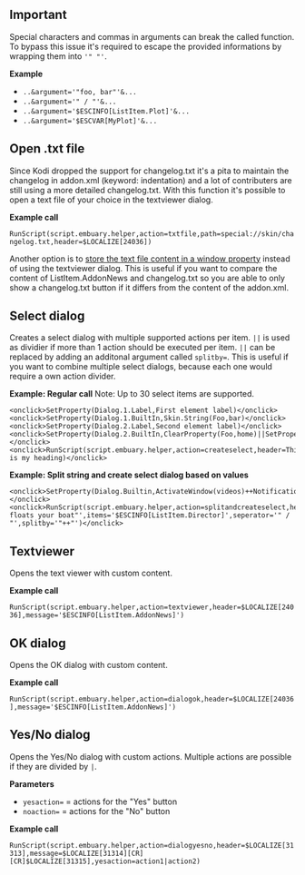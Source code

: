 ## Important ##
Special characters and commas in arguments can break the called function. To bypass this issue it's required to escape the provided informations by wrapping them into `'" "'`.

**Example**

* `..&argument='"foo, bar"'&...`
* `..&argument='" / "'&...`
* `..&argument='$ESCINFO[ListItem.Plot]'&...`
* `..&argument='$ESCVAR[MyPlot]'&...`

## Open .txt file
Since Kodi dropped the support for changelog.txt it's a pita to maintain the changelog in addon.xml (keyword: indentation) and a lot of contributers are still using a more detailed changelog.txt. With this function it's possible to open a text file of your choice in the textviewer dialog.

**Example call**

`RunScript(script.embuary.helper,action=txtfile,path=special://skin/changelog.txt,header=$LOCALIZE[24036])`

Another option is to [store the text file content in a window property](https://github.com/sualfred/script.embuary.helper/wiki/Script:-Actions-and-helpers#get-txt-file-content) instead of using the textviewer dialog. This is useful if you want to compare the content of ListItem.AddonNews and changelog.txt so you are able to only show a changelog.txt button if it differs from the content of the addon.xml.

## Select dialog
Creates a select dialog with multiple supported actions per item. `||` is used as dividier if more than 1 action should be executed per item. `||` can be replaced by adding an additonal argument called `splitby=`. This is useful if you want to combine multiple select dialogs, because each one would require a own action divider. 

**Example: Regular call**
Note: Up to 30 select items are supported.

```
<onclick>SetProperty(Dialog.1.Label,First element label)</onclick>
<onclick>SetProperty(Dialog.1.BuiltIn,Skin.String(Foo,bar)</onclick>
<onclick>SetProperty(Dialog.2.Label,Second element label)</onclick>
<onclick>SetProperty(Dialog.2.BuiltIn,ClearProperty(Foo,home)||SetProperty(Foo,bar,home)</onclick>
<onclick>RunScript(script.embuary.helper,action=createselect,header=This is my heading)</onclick>
```

**Example: Split string and create select dialog based on values**

```
<onclick>SetProperty(Dialog.Builtin,ActivateWindow(videos)++Notification(Foo,Bar)</onclick>
<onclick>RunScript(script.embuary.helper,action=splitandcreateselect,header='"Whatever floats your boat"',items='$ESCINFO[ListItem.Director]',seperator='" / "',splitby='"++"')</onclick>
```

## Textviewer
Opens the text viewer with custom content.

**Example call**

`RunScript(script.embuary.helper,action=textviewer,header=$LOCALIZE[24036],message='$ESCINFO[ListItem.AddonNews]')`

## OK dialog
Opens the OK dialog with custom content.

**Example call**

`RunScript(script.embuary.helper,action=dialogok,header=$LOCALIZE[24036],message='$ESCINFO[ListItem.AddonNews]')`

## Yes/No dialog
Opens the Yes/No dialog with custom actions. Multiple actions are possible if they are divided by `|`.

**Parameters**

* `yesaction=` = actions for the "Yes" button
* `noaction=` = actions for the "No" button

**Example call**

`RunScript(script.embuary.helper,action=dialogyesno,header=$LOCALIZE[31313],message=$LOCALIZE[31314][CR][CR]$LOCALIZE[31315],yesaction=action1|action2)`